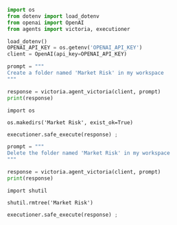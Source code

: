 ```python
import os
from dotenv import load_dotenv
from openai import OpenAI
from agents import victoria, executioner
```


```python
load_dotenv()
OPENAI_API_KEY = os.getenv('OPENAI_API_KEY')
client = OpenAI(api_key=OPENAI_API_KEY)
```


```python
prompt = """
Create a folder named 'Market Risk' in my workspace
"""
```


```python
response = victoria.agent_victoria(client, prompt)
print(response)
```

    import os
    
    os.makedirs('Market Risk', exist_ok=True)



```python
executioner.safe_execute(response) ;
```


```python
prompt = """
Delete the folder named 'Market Risk' in my workspace
"""
```


```python
response = victoria.agent_victoria(client, prompt)
print(response)

```

    import shutil
    
    shutil.rmtree('Market Risk')



```python
executioner.safe_execute(response) ;
```
